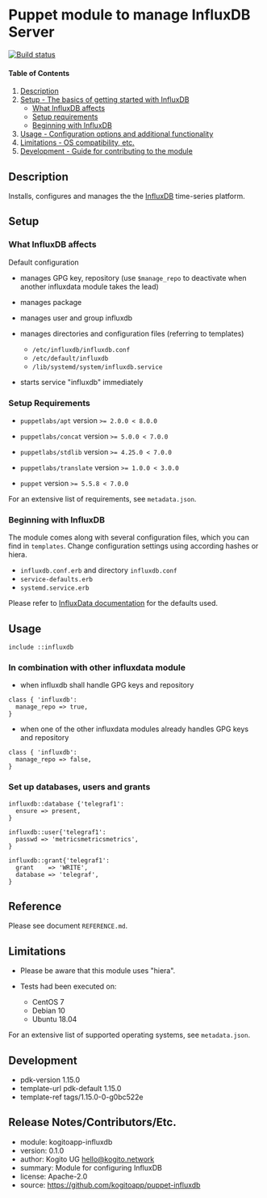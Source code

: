 # Puppet module to manage InfluxDB Server

[![Build status][travis-image]][travis-url]

#### Table of Contents

1. [Description](#description)
2. [Setup - The basics of getting started with InfluxDB](#setup)
    * [What InfluxDB affects](#what-InfluxDB-affects)
    * [Setup requirements](#setup-requirements)
    * [Beginning with InfluxDB](#beginning-with-InfluxDB)
3. [Usage - Configuration options and additional functionality](#usage)
4. [Limitations - OS compatibility, etc.](#limitations)
5. [Development - Guide for contributing to the module](#development)

## Description

Installs, configures and manages the the [InfluxDB](https://github.com/influxdata/influxdb)
time-series platform.

## Setup

### What InfluxDB affects

Default configuration

-   manages GPG key, repository
        (use `$manage_repo` to deactivate when another influxdata module takes the lead)

-   manages package

-   manages user and group influxdb

-   manages directories and configuration files (referring to templates)
    -   `/etc/influxdb/influxdb.conf`
    -   `/etc/default/influxdb`
    -   `/lib/systemd/system/influxdb.service`

-   starts service "influxdb" immediately

### Setup Requirements

-   `puppetlabs/apt`
    version `>= 2.0.0 < 8.0.0`

-   `puppetlabs/concat`
    version `>= 5.0.0 < 7.0.0`

-   `puppetlabs/stdlib`
    version `>= 4.25.0 < 7.0.0`

-   `puppetlabs/translate`
    version `>= 1.0.0 < 3.0.0`

-   `puppet`
    version `>= 5.5.8 < 7.0.0`

For an extensive list of requirements, see `metadata.json`.

### Beginning with InfluxDB

The module comes along with several configuration files, which you can find in
`templates`. Change configuration settings using according hashes or hiera.

- `influxdb.conf.erb` and directory `influxdb.conf`
- `service-defaults.erb`
- `systemd.service.erb`

Please refer to [InfluxData documentation](https://www.influxdata.com/) for the
defaults used.

## Usage

```
include ::influxdb

```

### In combination with other influxdata module

* when influxdb shall handle GPG keys and repository
```
class { 'influxdb':
  manage_repo => true,
}
```

* when one of the other influxdata modules already handles GPG keys and repository
```
class { 'influxdb':
  manage_repo => false,
}
```

### Set up databases, users and grants

```
influxdb::database {'telegraf1':
  ensure => present,
}
```

```
influxdb::user{'telegraf1':
  passwd => 'metricsmetricsmetrics',
}
```

```
influxdb::grant{'telegraf1':
  grant    => 'WRITE',
  database => 'telegraf',
}
```

## Reference

Please see document `REFERENCE.md`.


## Limitations

-   Please be aware that this module uses "hiera".

-   Tests had been executed on:
    - CentOS 7
    - Debian 10
    - Ubuntu 18.04

For an extensive list of supported operating systems, see `metadata.json`.


## Development

-   pdk-version     1.15.0
-   template-url    pdk-default 1.15.0
-   template-ref    tags/1.15.0-0-g0bc522e


## Release Notes/Contributors/Etc.

-   module:     kogitoapp-influxdb
-   version:    0.1.0
-   author:     Kogito UG <hello@kogito.network>
-   summary:    Module for configuring InfluxDB
-   license:    Apache-2.0
-   source:     https://github.com/kogitoapp/puppet-influxdb

[travis-image]: https://travis-ci.com/kogitoapp/puppet-influxdb.svg
[travis-url]: https://travis-ci.com/kogitoapp/puppet-influxdb
